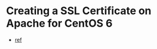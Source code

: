 # Creating a SSL Certificate on Apache for CentOS 6
* [ref](https://www.digitalocean.com/community/articles/how-to-create-a-ssl-certificate-on-apache-for-centos-6)